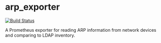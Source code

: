 # arp_exporter

[![Build Status](https://travis-ci.com/xaque208/arp_exporter.svg?branch=master)](https://travis-ci.com/xaque208/arp_exporter)

A Prometheus exporter for reading ARP information from network devices and comparing to LDAP inventory.

